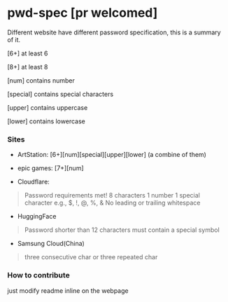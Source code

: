 # pwd-spec [pr welcomed]
Different website have different password specification, this is a summary of it.

[6+] at least 6

[8+] at least 8

[num] contains number

[special] contains special characters

[upper] contains uppercase

[lower] contains lowercase


### Sites

- ArtStation: [6+][num][special][upper][lower] (a combine of them)

- epic games: [7+][num]

- Cloudflare:

> Password requirements met!  8 characters  1 number 1 special character e.g., $, !, @, %, & No leading or trailing whitespace

- HuggingFace

> Password shorter than 12 characters must contain a special symbol

- Samsung Cloud(China)

> three consecutive char or three repeated char

### How to contribute

just modify readme inline on the webpage
